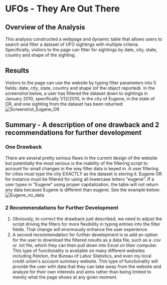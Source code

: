 # UFOs - They Are Out There

## Overview of the Analysis
This analysis constructed a webpage and dynamic table that allows users to search and filter a dataset of UFO sightings with multiple criteria. Specifically, visitors to the page can filter for sightings by date, city, state, country and shape of the sighting.

## Results
Visitors to the page can use the website by typing filter parameters into 5 fields: date, city, state, country and shape (of the object reported). In the screenshot below, a user has filtered the dataset down to sightings in January 2010, specifically 1/12/2010, in the city of Eugene, in the state of OR, and one sighting from the dataset has been returned:
![Screenshot_Eugene_OR](https://user-images.githubusercontent.com/106618404/188243526-5f1648cd-12e7-47ab-b024-b0cf1b7e8c19.PNG)

## Summary - A description of one drawback and 2 recommendations for further development

### One Drawback
There are several pretty serious flaws in the current design of the website but potentially the most serious is the inability of the filtering script to account for small changes in the way filter data is keyed in. A user filtering for cities must type the city EXACTLY as the dataset is storing it. Eugene OR for instance must be filtered for using all lowercase letters "eugene". If a user types in "Eugene" using proper capitalization, the table will not return any data because Eugene is different than eugene. See the example below:
![Eugene_no_data](https://user-images.githubusercontent.com/106618404/188244150-bf955bc1-4446-4705-b252-6bb1bad0cdb4.PNG)

### 2 Recommendations for Further Development
1. Obviously, to correct the drawback just described, we need to adjust the script driving the filters for more flexibility in typing entries into the filter fields. That change will enormously enhance the user experience.
2. A second recommendation for further development is to add an option for the user to download the filtered results as a data file, such as a .csv or .txt file, which they can then pull down into Excel on their computer. This type of functionality is available on many different websites including Peloton, the Bureau of Labor Statistics, and even my local credit union's account summary website. This type of functionality will provide the user with data that they can take away from the website and analyze for their own interests and aims rather than being limited to merely what the page shows at any given moment.

